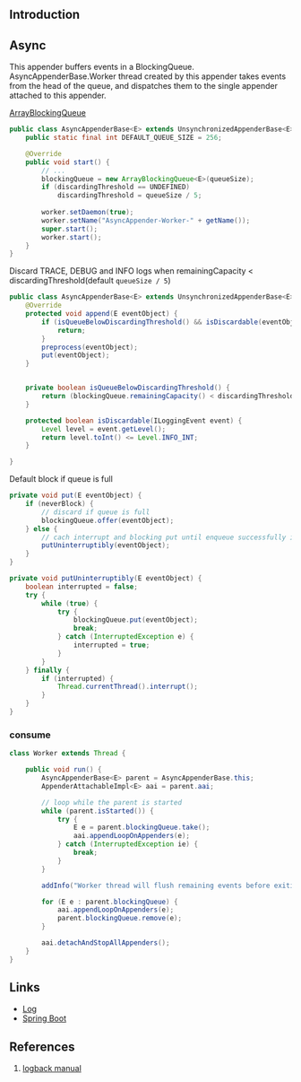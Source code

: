 ## Introduction


## Async


This appender buffers events in a BlockingQueue. 
AsyncAppenderBase.Worker thread created by this appender takes events from the head of the queue, 
and dispatches them to the single appender attached to this appender.


[ArrayBlockingQueue](/docs/CS/Java/JDK/Collection/Queue.md?id=ArrayBlockingQueue)


```java
public class AsyncAppenderBase<E> extends UnsynchronizedAppenderBase<E> implements AppenderAttachable<E> {
    public static final int DEFAULT_QUEUE_SIZE = 256;

    @Override
    public void start() {
        // ...
        blockingQueue = new ArrayBlockingQueue<E>(queueSize);
        if (discardingThreshold == UNDEFINED)
            discardingThreshold = queueSize / 5;
        
        worker.setDaemon(true);
        worker.setName("AsyncAppender-Worker-" + getName());
        super.start();
        worker.start();
    }
}
```


Discard TRACE, DEBUG and INFO logs when remainingCapacity < discardingThreshold(default `queueSize / 5`)

```java
public class AsyncAppenderBase<E> extends UnsynchronizedAppenderBase<E> implements AppenderAttachable<E> {
    @Override
    protected void append(E eventObject) {
        if (isQueueBelowDiscardingThreshold() && isDiscardable(eventObject)) {
            return;
        }
        preprocess(eventObject);
        put(eventObject);
    }


    private boolean isQueueBelowDiscardingThreshold() {
        return (blockingQueue.remainingCapacity() < discardingThreshold);
    }

    protected boolean isDiscardable(ILoggingEvent event) {
        Level level = event.getLevel();
        return level.toInt() <= Level.INFO_INT;
    }

}
```

Default block if queue is full
```java
private void put(E eventObject) {
    if (neverBlock) {
        // discard if queue is full
        blockingQueue.offer(eventObject);
    } else {
        // cach interrupt and blocking put until enqueue successfully in while loop
        putUninterruptibly(eventObject); 
    }
}

private void putUninterruptibly(E eventObject) {
    boolean interrupted = false;
    try {
        while (true) {
            try {
                blockingQueue.put(eventObject);
                break;
            } catch (InterruptedException e) {
                interrupted = true;
            }
        }
    } finally {
        if (interrupted) {
            Thread.currentThread().interrupt();
        }
    }
}
```

### consume
```java
class Worker extends Thread {

    public void run() {
        AsyncAppenderBase<E> parent = AsyncAppenderBase.this;
        AppenderAttachableImpl<E> aai = parent.aai;

        // loop while the parent is started
        while (parent.isStarted()) {
            try {
                E e = parent.blockingQueue.take();
                aai.appendLoopOnAppenders(e);
            } catch (InterruptedException ie) {
                break;
            }
        }

        addInfo("Worker thread will flush remaining events before exiting. ");

        for (E e : parent.blockingQueue) {
            aai.appendLoopOnAppenders(e);
            parent.blockingQueue.remove(e);
        }

        aai.detachAndStopAllAppenders();
    }
}
```

## Links

- [Log](/docs/CS/log/Log.md)
- [Spring Boot](/docs/CS/Java/Spring_Boot/Spring_Boot.md)



## References
1. [logback manual](http://logback.qos.ch/manual/introduction.html)